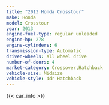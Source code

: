 ```yaml
---
title: "2013 Honda Crosstour"
make: Honda
model: Crosstour
year: 2013
engine-fuel-type: regular unleaded
engine-hp: 278
engine-cylinders: 6
transmission-type: Automatic
driven-wheels: all wheel drive
number-of-doors: 4
market-category: Crossover,Hatchback
vehicle-size: Midsize
vehicle-style: 4dr Hatchback
---
```


{{< car_info >}}
